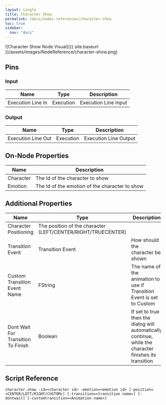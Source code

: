 ```yaml
---
layout: single
title: Character Show
permalink: /docs/nodes-references/character-show
toc: true
sidebar:
  nav: "docs"
---
```



![Character Show Node Visual]({{ site.baseurl }}/assets/images/NodeReference/character-show.png)

## Pins

### Input

| Name | Type | Description |
| --- | --- | --- |
| Execution Line In | Execution | Execution Line Input |

### Output

| Name | Type | Description |
| --- | --- | --- |
| Execution Line Out | Execution | Execution Line Output |

## On-Node Properties

| Name | Description |
| --- | --- |
| Character | The Id of the character to show |
| Emotion | The Id of the emotion of the character to show |

## Additional Properties

| Name | Type | Description |
| --- | --- | --- |
| Character Positioning | The position of the character (LEFT/CENTER/RIGHT/TRUECENTER) |
| Transition Event | Transition Event | How should the character be shown |
| Custom Transition Event Name | FString | The name of the animation to use if Transition Event is set to Custom |
| Dont Wait For Transition To Finish | Boolean | If set to true then the dialog will automatically continue, while the character finishes its transition |

## Script Reference
```
character.show -id=<character id> -emotion=<emotion id> [-position=<CENTER/LEFT/RIGHT/CUSTOM>] [-transition=<transition name>] [-dontwait] [-customtransition=<Animation name>]
```